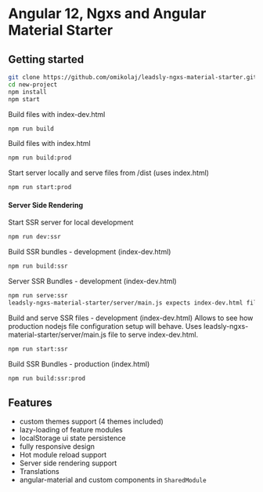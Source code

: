 # Angular 12, Ngxs and Angular Material Starter

## Getting started

```bash
git clone https://github.com/omikolaj/leadsly-ngxs-material-starter.git new-project
cd new-project
npm install
npm start
```

Build files with index-dev.html

```bash
npm run build
```

Build files with index.html

```bash
npm run build:prod
```

Start server locally and serve files from /dist (uses index.html)

```bash
npm run start:prod
```

#### Server Side Rendering

Start SSR server for local development

```bash
npm run dev:ssr
```

Build SSR bundles - development (index-dev.html)

```bash
npm run build:ssr
```

Server SSR Bundles - development (index-dev.html)

```bash
npm run serve:ssr
leadsly-ngxs-material-starter/server/main.js expects index-dev.html file (does not work when static files were generated using build:ssr:prod)
```

Build and serve SSR files - development (index-dev.html)
Allows to see how production nodejs file configuration setup will behave. Uses leadsly-ngxs-material-starter/server/main.js file to serve index-dev.html.

```bash
npm run start:ssr
```

Build SSR Bundles - production (index.html)

```bash
npm run build:ssr:prod
```

## Features

- custom themes support (4 themes included)
- lazy-loading of feature modules
- localStorage ui state persistence
- fully responsive design
- Hot module reload support
- Server side rendering support
- Translations
- angular-material and custom components in `SharedModule`
